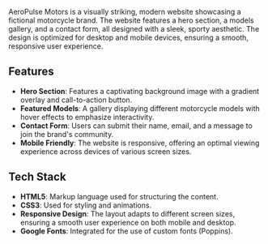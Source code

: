 AeroPulse Motors is a visually striking, modern website showcasing a fictional motorcycle brand. The website features a hero section, a models gallery, and a contact form, all designed with a sleek, sporty aesthetic. The design is optimized for desktop and mobile devices, ensuring a smooth, responsive user experience.

## Features

- **Hero Section**: Features a captivating background image with a gradient overlay and call-to-action button.
- **Featured Models**: A gallery displaying different motorcycle models with hover effects to emphasize interactivity.
- **Contact Form**: Users can submit their name, email, and a message to join the brand's community.
- **Mobile Friendly**: The website is responsive, offering an optimal viewing experience across devices of various screen sizes.

## Tech Stack

- **HTML5**: Markup language used for structuring the content.
- **CSS3**: Used for styling and animations.
- **Responsive Design**: The layout adapts to different screen sizes, ensuring a smooth user experience on both mobile and desktop.
- **Google Fonts**: Integrated for the use of custom fonts (Poppins).
